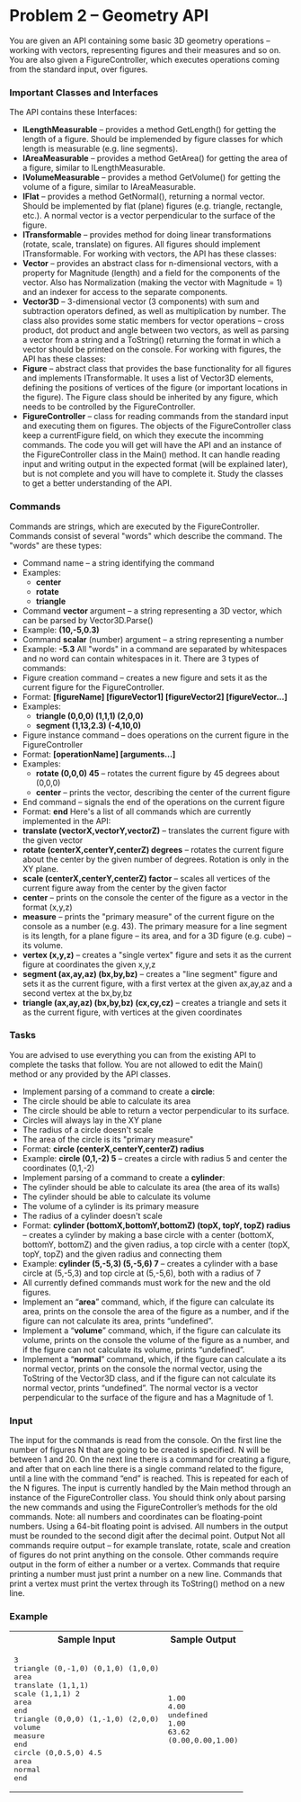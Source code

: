 Problem 2 – Geometry API
========================

You are given an API containing some basic 3D geometry operations – working with vectors, representing figures and their measures and so on. You are also given a FigureController, which executes operations coming from the standard input, over figures.

### Important Classes and Interfaces

The API contains these Interfaces:
*	**ILengthMeasurable** – provides a method GetLength() for getting the length of a figure. Should be implemended by figure classes for which length is measurable (e.g. line segments).
*	**IAreaMeasurable** – provides a method GetArea() for getting the area of a figure, similar to ILengthMeasurable.
*	**IVolumeMeasurable** – provides a method GetVolume() for getting the volume of a figure, similar to IAreaMeasurable.
*	**IFlat** – provides a method GetNormal(), returning a normal vector. Should be implemented by flat (plane) figures (e.g. triangle, rectangle, etc.). A normal vector is a vector perpendicular to the surface of the figure.
*	**ITransformable** – provides method for doing linear transformations (rotate, scale, translate) on figures. All figures should implement ITransformable.
For working with vectors, the API has these classes:
*	**Vector** – provides an abstract class for n-dimensional vectors, with a property for Magnitude (length) and a field for the components of the vector. Also has Normalization (making the vector with Magnitude = 1) and an indexer for access to the separate components.
*	**Vector3D** – 3-dimensional vector (3 components) with sum and subtraction operators defined, as well as multiplication by number. The class also provides some static members for vector operations – cross product, dot product and angle between two vectors, as well as parsing a vector from a string and a ToString() returning the format in which a vector should be printed on the console.
For working with figures, the API has these classes:
*	**Figure** – abstract class that provides the base functionality for all figures and implements ITransformable. It uses a list of Vector3D elements, defining the positions of vertices of the figure (or important locations in the figure). The Figure class should be inherited by any figure, which needs to be controlled by the FigureController.
*	**FigureController** – class for reading commands from the standard input and executing them on figures. The objects of the FigureController class keep a currentFigure field, on which they execute the incomming commands.
The code you will get will have the API and an instance of the FigureController class in the Main() method. It can handle reading input and writing output in the expected format (will be explained later), but is not complete and you will have to complete it.
Study the classes to get a better understanding of the API.

### Commands

Commands are strings, which are executed by the FigureController. Commands consist of several "words" which describe the command. The "words" are these types:
*	Command name – a string identifying the command
  *	Examples: 
    * **center**
    *	**rotate**
    *	**triangle**
*	Command **vector** argument – a string representing a 3D vector, which can be parsed by Vector3D.Parse()
  *	Example: **(10,-5,0.3)**
*	Command **scalar** (number) argument – a string representing a number
  *	Example: **-5.3**
All "words" in a command are separated by whitespaces and no word can contain whitespaces in it.
There are 3 types of commands:
*	Figure creation command – creates a new figure and sets it as the current figure for the FigureController.
  *	Format: **[figureName] [figureVector1] [figureVector2] [figureVector…]**
  *	Examples:
    *	**triangle (0,0,0) (1,1,1) (2,0,0)**
    * **segment (1,13,2.3) (-4,10,0)**
*	Figure instance command – does operations on the current figure in the FigureController
  *	Format: **[operationName] [arguments…]**
  *	Examples:
    *	**rotate (0,0,0) 45** – rotates the current figure by 45 degrees about (0,0,0) 
    *	**center** – prints the vector, describing the center of the current figure
*	End command – signals the end of the operations on the current figure
  *	Format: **end**
Here's a list of all commands which are currently implemented in the API:
*	**translate (vectorX,vectorY,vectorZ)** – translates the current figure with the given vector
*	**rotate (centerX,centerY,centerZ) degrees** – rotates the current figure about the center by the given number of degrees. Rotation is only in the XY plane.
*	**scale (centerX,centerY,centerZ) factor** – scales all vertices of the current figure away from the center by the given factor
*	**center** – prints on the console the center of the figure as a vector in the format (x,y,z)
*	**measure** – prints the "primary measure" of the current figure on the console as a number (e.g. 43). The primary measure for a line segment is its length, for a plane figure – its area, and for a 3D figure (e.g. cube) – its volume.
*	**vertex (x,y,z)** – creates a "single vertex" figure and sets it as the current figure at coordinates the given x,y,z
*	**segment (ax,ay,az) (bx,by,bz)** – creates a "line segment" figure and sets it as the current figure, with a first vertex at the given ax,ay,az and a second vertex at the bx,by,bz
*	**triangle (ax,ay,az) (bx,by,bz) (cx,cy,cz)** – creates a triangle and sets it as the current figure, with vertices at the given coordinates

### Tasks

You are advised to use everything you can from the existing API to complete the tasks that follow. You are not allowed to edit the Main() method or any provided by the API classes.
*	Implement parsing of a command to create a **circle**:
  *	The circle should be able to calculate its area
  *	The circle should be able to return a vector perpendicular to its surface.
  *	Circles will always lay in the XY plane
  *	The radius of a circle doesn't scale
  *	The area of the circle is its "primary measure"
  *	Format: **circle (centerX,centerY,centerZ) radius**
  *	Example: **circle (0,1,-2) 5** – creates a circle with radius 5 and center the coordinates (0,1,-2)
*	Implement parsing of a command to create a **cylinder**:
  *	The cylinder should be able to calculate its area (the area of its walls)
  *	The cylinder should be able to calculate its volume
  *	The volume of a cylinder is its primary measure
  *	The radius of a cylinder doesn't scale
  *	Format: **cylinder (bottomX,bottomY,bottomZ) (topX, topY, topZ) radius** – creates a cylinder by making a base circle with a center (bottomX, bottomY, bottomZ) and the given radius, a top circle with a center (topX, topY, topZ) and the given radius and connecting them
  *	Example: **cylinder (5,-5,3) (5,-5,6) 7** – creates a cylinder with a base circle at (5,-5,3) and top circle at (5,-5,6), both with a radius of 7
*	All currently defined commands must work for the new and the old figures. 
*	Implement an “**area**” command, which, if the figure can calculate its area, prints on the console the area of the figure as a number, and if the figure can not calculate its area, prints “undefined”.
*	Implement a “**volume**” command, which, if the figure can calculate its volume, prints on the console the volume of the figure as a number, and if the figure can not calculate its volume, prints “undefined”.
*	Implement a “**normal**” command, which, if the figure can calculate a its normal vector, prints on the console the normal vector, using the ToString of the Vector3D class, and if the figure can not calculate its normal vector, prints “undefined”. The normal vector is a vector perpendicular to the surface of the figure and has a Magnitude of 1.

### Input

The input for the commands is read from the console.
On the first line the number of figures N that are going to be created is specified. N will be between 1 and 20.
On the next line there is a command for creating a figure, and after that on each line there is a single command related to the figure, until a line with the command “end” is reached. This is repeated for each of the N figures.
The input is currently handled by the Main method through an instance of the FigureController class. You should think only about parsing the new commands and using the FigureController’s methods for the old commands.
Note: all numbers and coordinates can be floating-point numbers. Using a 64-bit floating point is advised. All numbers in the output must be rounded to the second digit after the decimal point.
Output
Not all commands require output – for example translate, rotate, scale and creation of figures do not print anything on the console. Other commands require output in the form of either a number or a vertex. Commands that require printing a number must just print a number on a new line. Commands that print a vertex must print the vertex through its ToString() method on a new line.

### Example

<table>
    <tr>
        <th>Sample Input</th>
        <th>Sample Output</th>
    </tr>
    <tr>
        <td>
<pre>3
triangle (0,-1,0) (0,1,0) (1,0,0)
area
translate (1,1,1)
scale (1,1,1) 2
area
end
triangle (0,0,0) (1,-1,0) (2,0,0)
volume
measure
end
circle (0,0.5,0) 4.5
area
normal
end</pre>
        </td>
        <td>
<pre>1.00
4.00
undefined
1.00
63.62
(0.00,0.00,1.00)</pre>
        </td>
    </tr>
</table>

